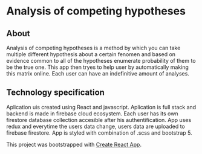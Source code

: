 # Analysis of competing hypotheses

## About
Analysis of competing hypotheses is a method by which you can take multiple different hypothesis about a certain fenomen and based on evidence common to all of the hypotheses
enumerate probability of them to be the true one. This app then tryes to help user by automatically making this matrix online. Each user can have an indefinitive amount of analyses.


## Technology specification
Aplication uis created using React and javascript. Aplication is full stack and backend is made in firebase cloud ecosystem. Each user has its own firestore database collection
accesible after his authentification. App uses redux and everytime the users data change,
users data are uploaded to firebase firestore. App is styled with combination of .scss and bootstrap 5.

This project was bootstrapped with [Create React App](https://github.com/facebook/create-react-app).

